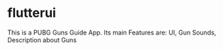 # flutterui

This is a PUBG Guns Guide App.
Its main Features are:
UI,
Gun Sounds,
Description about Guns
